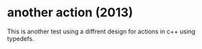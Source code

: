# another action (2013)

This is another test using a diffrent design for actions in c++ using typedefs.